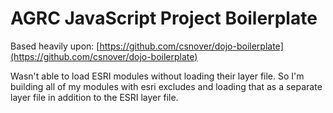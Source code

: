 AGRC JavaScript Project Boilerplate
===================================

Based heavily upon: [https://github.com/csnover/dojo-boilerplate](https://github.com/csnover/dojo-boilerplate)

Wasn't able to load ESRI modules without loading their layer file. So I'm building all of my modules with esri excludes and loading that as a separate layer file in addition to the ESRI layer file.

